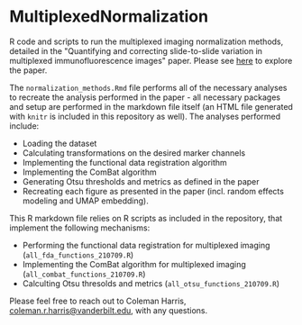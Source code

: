 # MultiplexedNormalization
R code and scripts to run the multiplexed imaging normalization methods, detailed in the "Quantifying and correcting slide-to-slide variation in multiplexed immunofluorescence images" paper. Please see [here](https://colemanrharris.me) to explore the paper.

The `normalization_methods.Rmd` file performs all of the necessary analyses to recreate the analysis performed in the paper - all necessary packages and setup are performed in the markdown file itself (an HTML file generated with `knitr` is included in this repository as well). The analyses performed include:
- Loading the dataset
- Calculating transformations on the desired marker channels
- Implementing the functional data registration algorithm
- Implementing the ComBat algorithm
- Generating Otsu thresholds and metrics as defined in the paper
- Recreating each figure as presented in the paper (incl. random effects modeling and UMAP embedding).

This R markdown file relies on R scripts as included in the repository, that implement the following mechanisms:
- Performing the functional data registration for multiplexed imaging (`all_fda_functions_210709.R`)
- Implementing the ComBat algorithm for multiplexed imaging (`all_combat_functions_210709.R`)
- Calculting Otsu thresolds and metrics (`all_otsu_functions_210709.R`)

Please feel free to reach out to Coleman Harris, coleman.r.harris@vanderbilt.edu, with any questions.
